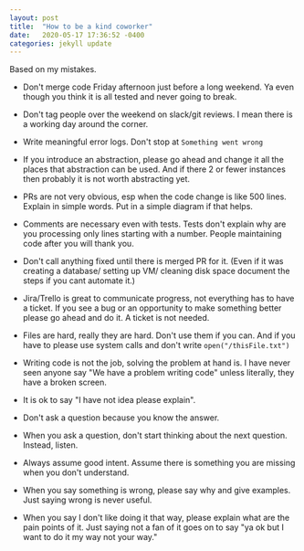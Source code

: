 ```yaml
---
layout: post
title:  "How to be a kind coworker"
date:   2020-05-17 17:36:52 -0400
categories: jekyll update
---
```


Based on my mistakes. 

- Don't merge code Friday afternoon just before a long weekend. Ya even though you think it is all tested and never going to break.

- Don't tag people over the weekend on slack/git reviews. I mean there is a working day around the corner.

- Write meaningful error logs. Don't stop at `Something went wrong`

- If you introduce an abstraction, please go ahead and change it all the places that abstraction can be used. And if there 2 or fewer instances then probably it is not worth abstracting yet. 

- PRs are not very obvious, esp when the code change is like 500 lines. Explain in simple words. Put in a simple diagram if that helps.

- Comments are necessary even with tests. Tests don't explain why are you processing only lines starting with a number. People maintaining code after you will thank you.

- Don't call anything fixed until there is merged PR for it. (Even if it was creating a database/ setting up VM/ cleaning disk space document the steps if you cant automate it.)

- Jira/Trello is great to communicate progress, not everything has to have a ticket. If you see a bug or an opportunity to make something better please go ahead and do it. A ticket is not needed.

- Files are hard, really they are hard. Don't use them if you can. And if you have to please use system calls and don't write `open("/thisFile.txt")`

- Writing code is not the job, solving the problem at hand is. I have never seen anyone say "We have a problem writing code" unless literally, they have a broken screen.

- It is ok to say "I have not idea please explain".  

- Don't ask a question because you know the answer. 

- When you ask a question, don't start thinking about the next question. Instead, listen. 

- Always assume good intent. Assume there is something you are missing when you don't understand.

- When you say something is wrong, please say why and give examples. Just saying wrong is never useful. 

- When you say I don't like doing it that way, please explain what are the pain points of it. Just saying not a fan of it goes on to say "ya ok but I want to do it my way not your way."